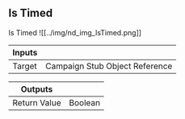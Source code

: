 ## Is Timed
Is Timed
![[../img/nd_img_IsTimed.png]]

|Inputs||
|--|--|
| Target | Campaign Stub Object Reference |

|Outputs||
|--|--|
| Return Value | Boolean |
